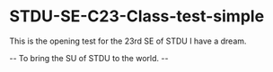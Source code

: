 # STDU-SE-C23-Class-test-simple

This is the opening test for the 23rd SE of STDU
I have a dream.

-- To bring the SU of STDU to the world. --
